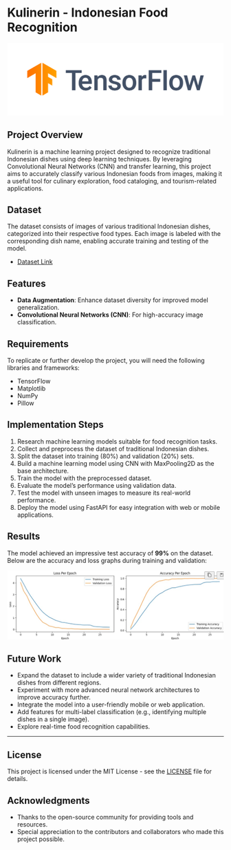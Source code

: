 # Kulinerin - Indonesian Food Recognition

![TF](https://raw.githubusercontent.com/Kulinerin-Bangkit-Team-2024/Machine-Learning/refs/heads/main/assets/tensorflow.png)

## Project Overview
Kulinerin is a machine learning project designed to recognize traditional Indonesian dishes using deep learning techniques. By leveraging Convolutional Neural Networks (CNN) and transfer learning, this project aims to accurately classify various Indonesian foods from images, making it a useful tool for culinary exploration, food cataloging, and tourism-related applications.

## Dataset
The dataset consists of images of various traditional Indonesian dishes, categorized into their respective food types. Each image is labeled with the corresponding dish name, enabling accurate training and testing of the model.
- [Dataset Link](https://drive.google.com/file/d/1fl_ZmjcxhFbebQQknr2QcZQYcd4GFa2A/view?usp=sharing)

## Features
- **Data Augmentation**: Enhance dataset diversity for improved model generalization.
- **Convolutional Neural Networks (CNN)**: For high-accuracy image classification.
  
## Requirements
To replicate or further develop the project, you will need the following libraries and frameworks:
- TensorFlow
- Matplotlib
- NumPy
- Pillow

## Implementation Steps
1. Research machine learning models suitable for food recognition tasks.
2. Collect and preprocess the dataset of traditional Indonesian dishes.
3. Split the dataset into training (80%) and validation (20%) sets.
4. Build a machine learning model using CNN with MaxPooling2D as the base architecture.
5. Train the model with the preprocessed dataset.
6. Evaluate the model’s performance using validation data.
7. Test the model with unseen images to measure its real-world performance.
8. Deploy the model using FastAPI for easy integration with web or mobile applications.

## Results
The model achieved an impressive test accuracy of **99%** on the dataset. Below are the accuracy and loss graphs during training and validation:

![Accuracy Graph](https://raw.githubusercontent.com/Kulinerin-Bangkit-Team-2024/Machine-Learning/refs/heads/main/assets/train_accuracy.png)

## Future Work
- Expand the dataset to include a wider variety of traditional Indonesian dishes from different regions.
- Experiment with more advanced neural network architectures to improve accuracy further.
- Integrate the model into a user-friendly mobile or web application.
- Add features for multi-label classification (e.g., identifying multiple dishes in a single image).
- Explore real-time food recognition capabilities.

---

## License
This project is licensed under the MIT License - see the [LICENSE](LICENSE) file for details.

## Acknowledgments
- Thanks to the open-source community for providing tools and resources.
- Special appreciation to the contributors and collaborators who made this project possible.
